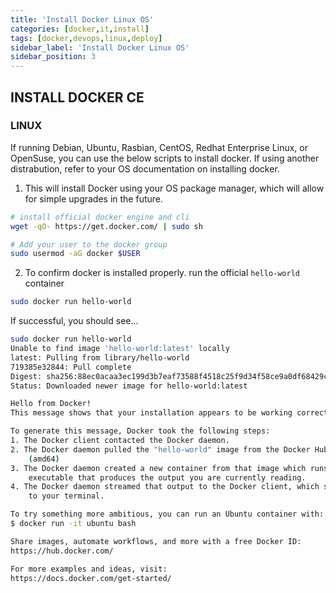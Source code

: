 ```yaml
---
title: 'Install Docker Linux OS'
categories: [docker,it,install]
tags: [docker,devops,linux,deploy]
sidebar_label: 'Install Docker Linux OS'
sidebar_position: 3
---
```


## INSTALL DOCKER CE

### LINUX

If running Debian, Ubuntu, Rasbian, CentOS, Redhat Enterprise Linux, or OpenSuse, you can use the below scripts to install docker. If using another distrabution, refer to your OS documentation on installing docker. 

1. This will install Docker using your OS package manager, which will allow for simple upgrades in the future. 
  ```bash
  # install official docker engine and cli
  wget -qO- https://get.docker.com/ | sudo sh

  # Add your user to the docker group
  sudo usermod -aG docker $USER
  ```

2. To confirm docker is installed properly. run the official `hello-world` container

  ```bash
  sudo docker run hello-world
  ```

  If successful, you should see...
  ```bash
  sudo docker run hello-world
  Unable to find image 'hello-world:latest' locally
  latest: Pulling from library/hello-world
  719385e32844: Pull complete
  Digest: sha256:88ec0acaa3ec199d3b7eaf73588f4518c25f9d34f58ce9a0df68429c5af48e8d
  Status: Downloaded newer image for hello-world:latest

  Hello from Docker!
  This message shows that your installation appears to be working correctly.

  To generate this message, Docker took the following steps:
  1. The Docker client contacted the Docker daemon.
  2. The Docker daemon pulled the "hello-world" image from the Docker Hub.
      (amd64)
  3. The Docker daemon created a new container from that image which runs the
      executable that produces the output you are currently reading.
  4. The Docker daemon streamed that output to the Docker client, which sent it
      to your terminal.

  To try something more ambitious, you can run an Ubuntu container with:
  $ docker run -it ubuntu bash

  Share images, automate workflows, and more with a free Docker ID:
  https://hub.docker.com/

  For more examples and ideas, visit:
  https://docs.docker.com/get-started/
  ```